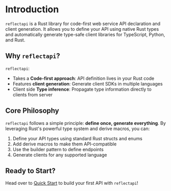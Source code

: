 # Introduction


`reflectapi` is a Rust library for code-first web service API declaration and client generation. It allows 
you to define your API using native Rust types and automatically generate type-safe client libraries for 
TypeScript, Python, and Rust.

## Why `reflectapi`?

`reflectapi`:
- Takes a **Code-first approach**: API definition lives in your Rust code
- Features **client generation**: Generate client SDKs in multiple languages
- Client side **Type inference**: Propagate type information directly to clients from server


## Core Philosophy

`reflectapi` follows a simple principle: **define once, generate everything**. By leveraging Rust's powerful type system and derive macros, you can:

1. Define your API types using standard Rust structs and enums
2. Add derive macros to make them API-compatible
3. Use the builder pattern to define endpoints
4. Generate clients for any supported language


## Ready to Start?

Head over to [Quick Start](./getting-started/quick-start.md) to build your first API with `reflectapi`!